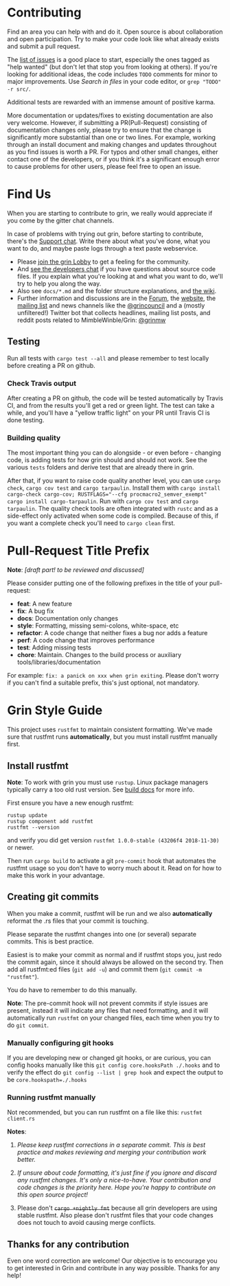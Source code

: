 # Contributing

Find an area you can help with and do it. Open source is about collaboration and open participation. Try to make your code look like what already exists and submit a pull request.

The [list of issues](https://github.com/mimblewimble/grin/issues) is a good place to start, especially the ones tagged as "help wanted" (but don't let that stop you from looking at others). If you're looking for additional ideas, the code includes `TODO` comments for minor to major improvements. Use _Search in files_ in your code editor, or `grep "TODO" -r src/`.

Additional tests are rewarded with an immense amount of positive karma.

More documentation or updates/fixes to existing documentation are also very welcome. However, if submitting a PR(Pull-Request) consisting of documentation changes only, please try to ensure that the change is significantly more substantial than one or two lines. For example, working through an install document and making changes and updates throughout as you find issues is worth a PR. For typos and other small changes, either contact one of the developers, or if you think it's a significant enough error to cause problems for other users, please feel free to open an issue.

# Find Us

When you are starting to contribute to grin, we really would appreciate if you come by the gitter chat channels.

In case of problems with trying out grin, before starting to contribute, there's the [Support chat](https://gitter.im/grin_community/support). Write there about what you've done, what you want to do, and maybe paste logs through a text paste webservice.

* Please [join the grin Lobby](https://gitter.im/grin_community/Lobby) to get a feeling for the community.
* And [see the developers chat](https://gitter.im/grin_community/dev) if you have questions about source code files.
  If you explain what you're looking at and what you want to do, we'll try to help you along the way.
* Also see `docs/*.md` and the folder structure explanations, and [the wiki](https://github.com/mimblewimble/docs/wiki).
* Further information and discussions are in the [Forum](https://www.grin-forum.org/), the [website](https://grin-tech.org), the [mailing list](https://lists.launchpad.net/mimblewimble/) and news channels like the [@grincouncil](https://twitter.com/grincouncil) and a (mostly unfiltered!) Twitter bot that collects headlines, mailing list posts, and reddit posts related to MimbleWinble/Grin: [@grinmw](https://twitter.com/grinmw)

## Testing

Run all tests with `cargo test --all` and please remember to test locally before creating a PR on github.

### Check Travis output

After creating a PR on github, the code will be tested automatically by Travis CI, and from the results you'll get a red or green light. The test can take a while, and you'll have a "yellow traffic light" on your PR until Travis CI is done testing.

### Building quality

The most important thing you can do alongside - or even before - changing code, is adding tests for how grin should and should not work. See the various `tests` folders and derive test that are already there in grin.

After that, if you want to raise code quality another level, you can use `cargo check`, `cargo cov test` and `cargo tarpaulin`. Install them with `cargo install cargo-check cargo-cov; RUSTFLAGS="--cfg procmacro2_semver_exempt" cargo install cargo-tarpaulin`. Run with `cargo cov test` and `cargo tarpaulin`. The quality check tools are often integrated with `rustc` and as a side-effect only activated when some code is compiled. Because of this, if you want a complete check you'll need to `cargo clean` first.

# Pull-Request Title Prefix

**Note**: *[draft part! to be reviewed and discussed]*

Please consider putting one of the following prefixes in the title of your pull-request:
- **feat**:     A new feature
- **fix**:      A bug fix
- **docs**:     Documentation only changes
- **style**:    Formatting, missing semi-colons, white-space, etc
- **refactor**: A code change that neither fixes a bug nor adds a feature
- **perf**:     A code change that improves performance
- **test**:     Adding missing tests
- **chore**:    Maintain. Changes to the build process or auxiliary tools/libraries/documentation

For example: `fix: a panick on xxx when grin exiting`. Please don't worry if you can't find a suitable prefix, this's just optional, not mandatory.

# Grin Style Guide

This project uses `rustfmt` to maintain consistent formatting. We've made sure that rustfmt runs **automatically**, but you must install rustfmt manually first.

## Install rustfmt

**Note**: To work with grin you must use `rustup`. Linux package managers typically carry a too old rust version.
See [build docs](doc/build.md) for more info.

First ensure you have a new enough rustfmt:
```
rustup update
rustup component add rustfmt
rustfmt --version
```

and verify you did get version `rustfmt 1.0.0-stable (43206f4 2018-11-30)` or newer.

Then run `cargo build` to activate a git `pre-commit` hook that automates the rustfmt usage so you don't have to worry much about it. Read on for how to make this work in your advantage.

## Creating git commits

When you make a commit, rustfmt will be run and we also **automatically** reformat the .rs files that your commit is touching.

Please separate the rustfmt changes into one (or several) separate commits. This is best practice.

Easiest is to make your commit as normal and if rustfmt stops you, just redo the commit again, since it should always be allowed on the second try. Then add all rustfmt:ed files (`git add -u`) and commit them (`git commit -m "rustfmt"`).

You do have to remember to do this manually.

**Note**: The pre-commit hook will not prevent commits if style issues are present, instead it will indicate any files that need formatting, and it will automatically run `rustfmt` on your changed files, each time when you try to do `git commit`.

### Manually configuring git hooks

If you are developing new or changed git hooks, or are curious, you can config hooks manually like this `git config core.hooksPath ./.hooks` and to verify the effect do `git config --list | grep hook` and expect the output to be `core.hookspath=./.hooks`

### Running rustfmt manually

Not recommended, but you can run rustfmt on a file like this: `rustfmt client.rs`

**Notes**:
1. *Please keep rustfmt corrections in a separate commit. This is best practice and makes reviewing and merging your contribution work better.*

2. *If unsure about code formatting, it's just fine if you ignore and discard any rustfmt changes. It's only a nice-to-have. Your contribution and code changes is the priority here. Hope you're happy to contribute on this open source project!*

3. Please don't ~~`cargo +nightly fmt`~~ because all grin developers are using stable rustfmt. Also please don't rustfmt files that your code changes does not touch to avoid causing merge conflicts.

## Thanks for any contribution

Even one word correction are welcome! Our objective is to encourage you to get interested in Grin and contribute in any way possible. Thanks for any help!
